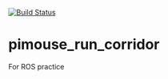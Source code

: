 [![Build Status](https://travis-ci.com/hashi0203/pimouse_run_corridor.svg?branch=main)](https://travis-ci.com/hashi0203/pimouse_run_corridor)

# pimouse_run_corridor

For ROS practice